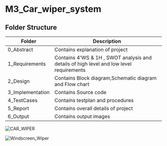 # M3_Car_wiper_system


## Folder Structure
Folder             | Description
-------------------| -----------------------------------------
0_Abstract       | Contains explanation of project
1_Requirements   | Contains 4'WS & 1H , SWOT analysis and details of high level and low level requirements
2_Design         | Contains Block diagram,Schematic diagram and Flow chart
3_Implementation | Contains Source code 
4_TestCases      | Contains testplan and procedures
5_Report        | Contains overall details of project
6_Output         | Contains output images


![CAR_WIPER](https://user-images.githubusercontent.com/101330247/168215624-691894ea-7105-47b0-be15-d85c35b5c4b9.png)



![Windscreen_Wiper](https://user-images.githubusercontent.com/101330247/168218150-ba9b374f-437a-43b8-ac50-dd35764500a4.gif)

